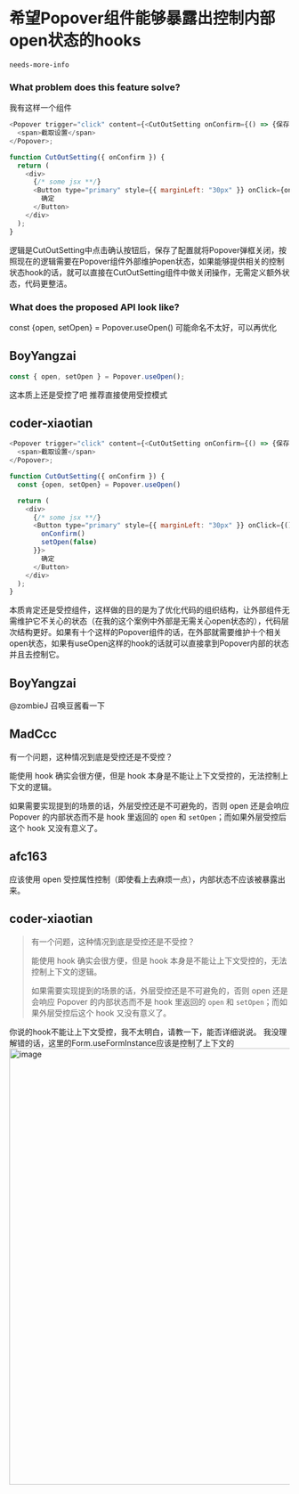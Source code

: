 # 希望Popover组件能够暴露出控制内部open状态的hooks

`needs-more-info`

### What problem does this feature solve?

我有这样一个组件

```js
<Popover trigger="click" content={<CutOutSetting onConfirm={() => {保存设置，然后关闭}} />}>
  <span>截取设置</span>
</Popover>;

function CutOutSetting({ onConfirm }) {
  return (
    <div>
      {/* some jsx **/}
      <Button type="primary" style={{ marginLeft: "30px" }} onClick={onConfirm}>
        确定
      </Button>
    </div>
  );
}
```

逻辑是CutOutSetting中点击确认按钮后，保存了配置就将Popover弹框关闭，按照现在的逻辑需要在Popover组件外部维护open状态，如果能够提供相关的控制状态hook的话，就可以直接在CutOutSetting组件中做关闭操作，无需定义额外状态，代码更整洁。

### What does the proposed API look like?

const {open, setOpen} = Popover.useOpen()
可能命名不太好，可以再优化

<!-- generated by ant-design-issue-helper. DO NOT REMOVE -->

## BoyYangzai

```ts
const { open, setOpen } = Popover.useOpen();
```

这本质上还是受控了吧 推荐直接使用受控模式

## coder-xiaotian

```js
<Popover trigger="click" content={<CutOutSetting onConfirm={() => {保存设置，然后关闭}} />}>
  <span>截取设置</span>
</Popover>;

function CutOutSetting({ onConfirm }) {
  const {open, setOpen} = Popover.useOpen()

  return (
    <div>
      {/* some jsx **/}
      <Button type="primary" style={{ marginLeft: "30px" }} onClick={() => {
        onConfirm()
        setOpen(false)
      }}>
        确定
      </Button>
    </div>
  );
}
```

本质肯定还是受控组件，这样做的目的是为了优化代码的组织结构，让外部组件无需维护它不关心的状态（在我的这个案例中外部是无需关心open状态的），代码层次结构更好。如果有十个这样的Popover组件的话，在外部就需要维护十个相关open状态，如果有useOpen这样的hook的话就可以直接拿到Popover内部的状态并且去控制它。

## BoyYangzai

@zombieJ 召唤豆酱看一下

## MadCcc

有一个问题，这种情况到底是受控还是不受控？

能使用 hook 确实会很方便，但是 hook 本身是不能让上下文受控的，无法控制上下文的逻辑。

如果需要实现提到的场景的话，外层受控还是不可避免的，否则 open 还是会响应 Popover 的内部状态而不是 hook 里返回的 `open` 和 `setOpen`；而如果外层受控后这个 hook 又没有意义了。

## afc163

应该使用 open 受控属性控制（即使看上去麻烦一点），内部状态不应该被暴露出来。

## coder-xiaotian

> 有一个问题，这种情况到底是受控还是不受控？
>
> 能使用 hook 确实会很方便，但是 hook 本身是不能让上下文受控的，无法控制上下文的逻辑。
>
> 如果需要实现提到的场景的话，外层受控还是不可避免的，否则 open 还是会响应 Popover 的内部状态而不是 hook 里返回的 `open` 和 `setOpen`；而如果外层受控后这个 hook 又没有意义了。

你说的hook不能让上下文受控，我不太明白，请教一下，能否详细说说。
我没理解错的话，这里的Form.useFormInstance应该是控制了上下文的
<img width="784" alt="image" src="https://github.com/ant-design/ant-design/assets/22257014/4da07338-a2f6-4374-aa78-7c4e958a8d76">
